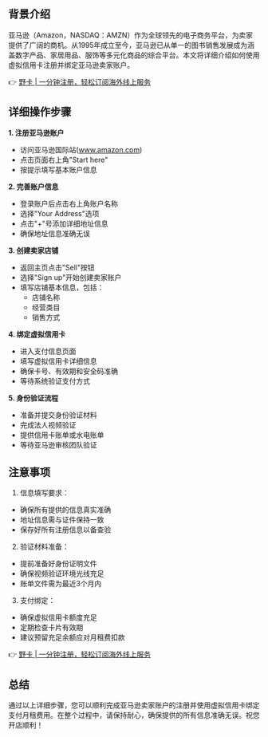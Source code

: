 ## 背景介绍

亚马逊（Amazon，NASDAQ：AMZN）作为全球领先的电子商务平台，为卖家提供了广阔的商机。从1995年成立至今，亚马逊已从单一的图书销售发展成为涵盖数字产品、家居用品、服饰等多元化商品的综合平台。本文将详细介绍如何使用虚拟信用卡注册并绑定亚马逊卖家账户。

👉 [野卡 | 一分钟注册，轻松订阅海外线上服务](https://bit.ly/bewildcard)

## 详细操作步骤

**1. 注册亚马逊账户**
- 访问亚马逊国际站(www.amazon.com)
- 点击页面右上角"Start here"
- 按提示填写基本账户信息

**2. 完善账户信息**
- 登录账户后点击右上角账户名称
- 选择"Your Address"选项
- 点击"+"号添加详细地址信息
- 确保地址信息准确无误

**3. 创建卖家店铺**
- 返回主页点击"Sell"按钮
- 选择"Sign up"开始创建卖家账户
- 填写店铺基本信息，包括：
  - 店铺名称
  - 经营类目
  - 销售方式

**4. 绑定虚拟信用卡**
- 进入支付信息页面
- 填写虚拟信用卡详细信息
- 确保卡号、有效期和安全码准确
- 等待系统验证支付方式

**5. 身份验证流程**
- 准备并提交身份验证材料
- 完成法人视频验证
- 提供信用卡账单或水电账单
- 等待亚马逊审核团队验证

## 注意事项

1. 信息填写要求：
- 确保所有提供的信息真实准确
- 地址信息需与证件保持一致
- 保存好所有注册信息以备查验

2. 验证材料准备：
- 提前准备好身份证明文件
- 确保视频验证环境光线充足
- 账单文件需为最近3个月内

3. 支付绑定：
- 确保虚拟信用卡额度充足
- 定期检查卡片有效期
- 建议预留充足余额应对月租费扣款

👉 [野卡 | 一分钟注册，轻松订阅海外线上服务](https://bit.ly/bewildcard)

## 总结

通过以上详细步骤，您可以顺利完成亚马逊卖家账户的注册并使用虚拟信用卡绑定支付月租费用。在整个过程中，请保持耐心，确保提供的所有信息准确无误。祝您开店顺利！